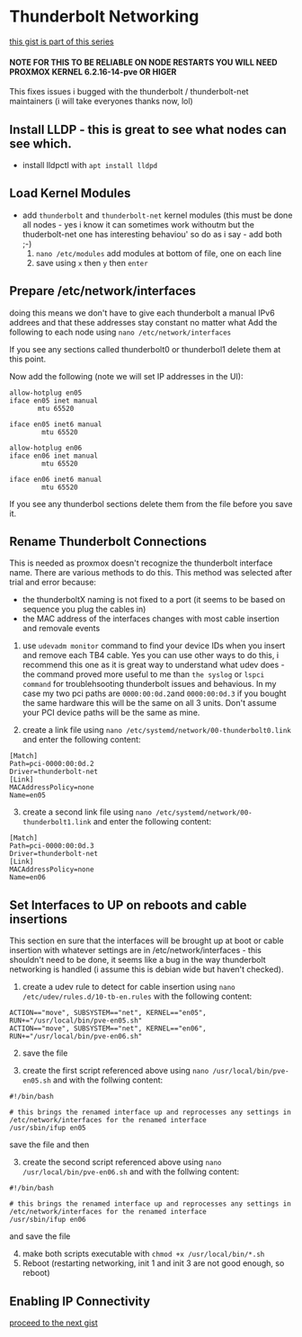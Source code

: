 # Thunderbolt Networking

[this gist is part of this series](/76e94832927a89d977ea989da157e9dc)

#### NOTE FOR THIS TO BE RELIABLE ON NODE RESTARTS YOU WILL NEED PROXMOX KERNEL 6.2.16-14-pve  OR HIGER
This fixes issues i bugged with the thunderbolt / thunderbolt-net maintainers (i will take everyones thanks now, lol) 

## Install LLDP - this is great to see what nodes can see which.
-  install lldpctl with `apt install lldpd`

## Load Kernel Modules
- add `thunderbolt` and `thunderbolt-net` kernel modules (this must be done all nodes - yes i know it can sometimes work withoutm but the thuderbolt-net one has interesting behaviou' so do as i say - add both ;-)
    1. `nano /etc/modules` add modules at bottom of file, one on each line	
    2. save using `x` then `y` then `enter`

## Prepare /etc/network/interfaces
doing this means we don't have to give each thunderbolt a manual IPv6 addrees and that these addresses stay constant no matter what
Add the following to each node using `nano /etc/network/interfaces`

If you see any sections called thunderbolt0 or thunderbol1 delete them at this point.

Now add the following (note we will set IP addresses in the UI):

```
allow-hotplug en05
iface en05 inet manual
       mtu 65520

iface en05 inet6 manual
        mtu 65520

allow-hotplug en06
iface en06 inet manual
        mtu 65520

iface en06 inet6 manual
        mtu 65520

```

If you see any thunderbol sections delete them from the file before you save it.

## Rename Thunderbolt Connections
This is needed as proxmox doesn't recognize the thunderbolt interface name.  There are various methods to do this. This method was selected after trial and error because:
- the thunderboltX naming is not fixed to a port (it seems to be based on sequence you plug the cables in)
- the MAC address of the interfaces changes with most cable insertion and removale events


1. use `udevadm monitor` command to find your device IDs when you insert and remove each TB4 cable. Yes you can use other ways to do this, i recommend this one as it is great way to understand what udev does - the command proved more useful to me than `the syslog` or `lspci command` for troublehsooting thunderbolt issues and behavious.  In my case my two pci paths are `0000:00:0d.2`and `0000:00:0d.3` if you bought the same hardware this will be the same on all 3 units. Don't assume your PCI device paths will be the same as mine.

3. create a link file using `nano /etc/systemd/network/00-thunderbolt0.link` and enter the following content:

```
[Match]
Path=pci-0000:00:0d.2
Driver=thunderbolt-net
[Link]
MACAddressPolicy=none
Name=en05
```
3. create a second link file using `nano /etc/systemd/network/00-thunderbolt1.link` and enter the following content:
```
[Match]
Path=pci-0000:00:0d.3
Driver=thunderbolt-net
[Link]
MACAddressPolicy=none
Name=en06
```

## Set Interfaces to UP on reboots and cable insertions
This section en sure that the interfaces will be brought up at boot or cable insertion with whatever settings are in /etc/network/interfaces  - this shouldn't need to be done, it seems like a bug in the way thunderbolt networking is handled (i assume this is debian wide but haven't checked).

1. create a udev rule to detect for cable insertion using `nano /etc/udev/rules.d/10-tb-en.rules` with the following content:
```
ACTION=="move", SUBSYSTEM=="net", KERNEL=="en05", RUN+="/usr/local/bin/pve-en05.sh"
ACTION=="move", SUBSYSTEM=="net", KERNEL=="en06", RUN+="/usr/local/bin/pve-en06.sh"
```
2. save the file

3. create the first script referenced above using `nano /usr/local/bin/pve-en05.sh` and with the follwing content:
```
#!/bin/bash

# this brings the renamed interface up and reprocesses any settings in /etc/network/interfaces for the renamed interface
/usr/sbin/ifup en05
```
save the file and then

3. create the second script referenced above using `nano /usr/local/bin/pve-en06.sh` and with the follwing content:
```
#!/bin/bash

# this brings the renamed interface up and reprocesses any settings in /etc/network/interfaces for the renamed interface
/usr/sbin/ifup en06
```
and save the file

4. make both scripts executable with `chmod +x /usr/local/bin/*.sh`
5. Reboot (restarting networking, init 1 and init 3 are not good enough, so reboot)

## Enabling IP Connectivity
[proceed to the next gist](/4c664734535da122f4ab2951b22b2085)
